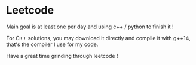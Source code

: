 # Leetcode

Main goal is at least one per day and using c++ / python to finish it !

For C++ solutions, you may download it directly and compile it with g++14, that's the compiler I use for my code.

Have a great time grinding through leetcode !
